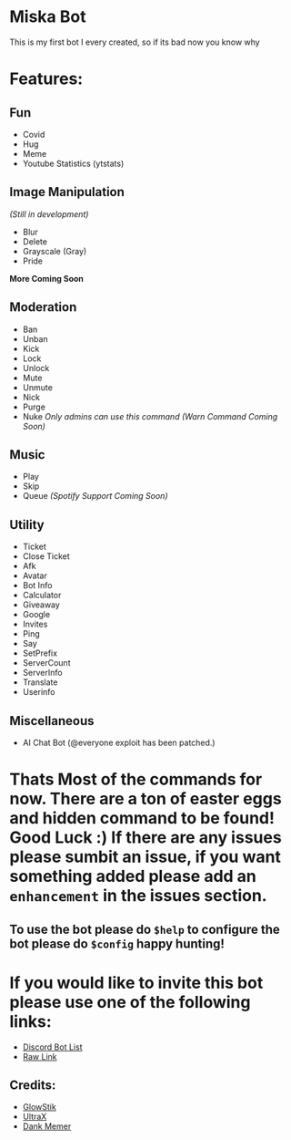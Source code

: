 # Miska Bot
This is my first bot I every created, so if its bad now you know why

# Features:

## Fun

* Covid
* Hug
* Meme
* Youtube Statistics (ytstats)

## Image Manipulation 
*(Still in development)*

* Blur
* Delete
* Grayscale (Gray)
* Pride

**More Coming Soon**

## Moderation

* Ban
* Unban
* Kick
* Lock
* Unlock
* Mute
* Unmute
* Nick
* Purge
* Nuke *Only admins can use this command*
*(Warn Command Coming Soon)*

## Music

* Play
* Skip
* Queue
*(Spotify Support Coming Soon)*

## Utility 
* Ticket 
* Close Ticket 
* Afk
* Avatar
* Bot Info
* Calculator 
* Giveaway
* Google
* Invites
* Ping
* Say
* SetPrefix
* ServerCount
* ServerInfo
* Translate
* Userinfo

## Miscellaneous
* AI Chat Bot (@everyone exploit has been patched.)

# Thats Most of the commands for now. There are a ton of easter eggs and hidden command to be found! Good Luck :) If there are any issues please sumbit an issue, if you want something added please add an `enhancement` in the issues section. 

## To use the bot please do `$help` to configure the bot please do `$config` happy hunting!

# If you would like to invite this bot please use one of the following links:
* [Discord Bot List](https://discordbotlist.com/bots/miska-bot)
* [Raw Link](https://discord.com/api/oauth2/authorize?client_id=847828846597373973&permissions=3757436406&scope=bot)

## Credits: 

* [GlowStik](https://github.com/Glowstik-YT)
* [UltraX](https://github.com/KarimX32)
* [Dank Memer](https://dankmemer.lol/)
